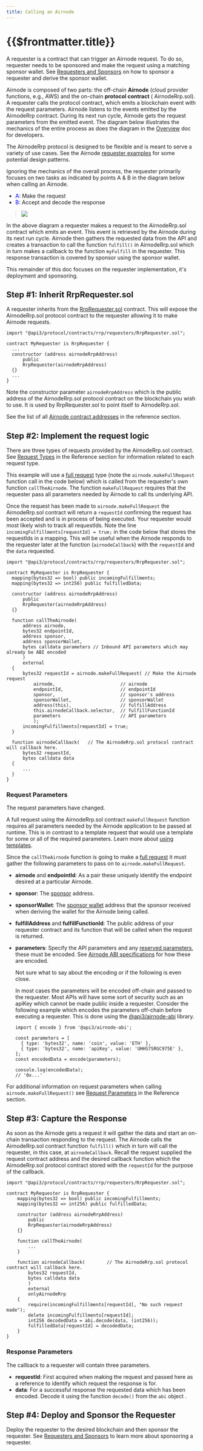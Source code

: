 ```yaml
---
title: Calling an Airnode
---
```


# {{$frontmatter.title}}

<TocHeader />
<TOC class="table-of-contents" :include-level="[2,3]" />

A requester is a contract that can trigger an Airnode request. To do so, requester needs to be sponsored and make the
request using a matching sponsor wallet. See [Requesters and Sponsors](requesters-sponsors.md) on how to sponsor a
requester and derive the sponsor wallet.

Airnode is composed of two parts: the off-chain **Airnode** (cloud provider functions, e.g., AWS) and the on-chain
**protocol contract** ( AirnodeRrp.sol). A requester calls the protocol contract, which emits a blockchain event with
the request parameters. Airnode listens to the events emitted by the AirnodeRrp contract. During its next run cycle,
Airnode gets the request parameters from the emitted event. The diagram below illustrates the mechanics of the entire
process as does the diagram in the [Overview](./) doc for developers.

The AirnodeRrp protocol is designed to be flexible and is meant to serve a variety of use cases. See the Airnode
[requester examples](https://github.com/api3dao/airnode/tree/master/packages/examples/contracts) for some potential
design patterns.

Ignoring the mechanics of the overall process, the requester primarily focuses on two tasks as indicated by points A & B
in the diagram below when calling an Airnode.

- <span style="color:blue;">A</span>: Make the request
- <span style="color:blue;">B</span>: Accept and decode the response

> <img src="../assets/images/call-an-airnode.png"/>

In the above diagram a requester makes a request to the AirnodeRrp.sol contract which emits an event. This event is
retrieved by the Airnode during its next run cycle. Airnode then gathers the requested data from the API and creates a
transaction to call the function `fulfill()` in AirnodeRrp.sol which in turn makes a callback to the function
`myFulfill` in the requester. This response transaction is covered by sponsor using the sponsor wallet.

This remainder of this doc focuses on the requester implementation, it's deployment and sponsoring.

## Step #1: Inherit RrpRequester.sol

A requester inherits from the
[RrpRequester.sol](https://github.com/api3dao/airnode/blob/master/packages/protocol/contracts/rrp/requesters/RrpRequester.sol)
contract. This will expose the AirnodeRrp.sol protocol contract to the requester allowing it to make Airnode requests.

```solidity
import "@api3/protocol/contracts/rrp/requesters/RrpRequester.sol";

contract MyRequester is RrpRequester {
  ...
  constructor (address airnodeRrpAddress)
      public
      RrpRequester(airnodeRrpAddress)
  {}
  ...
}
```

Note the constructor parameter `airnodeRrpAddress` which is the public address of the AirnodeRrp.sol protocol contract
on the blockchain you wish to use. It is used by RrpRequester.sol to point itself to AirnodeRrp.sol.

See the list of all [Airnode contract addresses](../reference/airnode-addresses.md) in the reference section.

## Step #2: Implement the request logic

There are three types of requests provided by the AirnodeRrp.sol contract. See
[Request Types](../reference/concepts/request.md#request-types) in the Reference section for information related to each
request type.

This example will use a [full request](../reference/concepts/request.md#_3-full-request) type (note the
`airnode.makeFullRequest` function call in the code below) which is called from the requester's own function
`callTheAirnode`. The function `makeFullRequest` requires that the requester pass all parameters needed by Airnode to
call its underlying API.

Once the request has been made to `airnode.makeFullRequest` the AirnodeRrp.sol contract will return a `requestId`
confirming the request has been accepted and is in process of being executed. Your requester would most likely wish to
track all requestIds. Note the line `incomingFulfillments[requestId] = true;` in the code below that stores the
requestIds in a mapping. This will be useful when the Airnode responds to the requester later at the function
(`airnodeCallback`) with the `requestId` and the `data` requested.

```solidity
import "@api3/protocol/contracts/rrp/requesters/RrpRequester.sol";

contract MyRequester is RrpRequester {
  mapping(bytes32 => bool) public incomingFulfillments;
  mapping(bytes32 => int256) public fulfilledData;

  constructor (address airnodeRrpAddress)
      public
      RrpRequester(airnodeRrpAddress)
  {}

  function callTheAirnode(
      address airnode,
      bytes32 endpointId,
      address sponsor,
      address sponsorWallet,
      bytes calldata parameters // Inbound API parameters which may already be ABI encoded
      )
      external
  {
      bytes32 requestId = airnode.makeFullRequest( // Make the Airnode request
          airnode,                        // airnode
          endpointId,                     // endpointId
          sponsor,                        // sponsor's address
          sponsorWallet,                  // sponsorWallet
          address(this),                  // fulfillAddress
          this.airnodeCallback.selector,  // fulfillFunctionId
          parameters                      // API parameters
          );
      incomingFulfillments[requestId] = true;
  }

  function airnodeCallback(   // The AirnodeRrp.sol protocol contract will callback here.
      bytes32 requestId,
      bytes calldata data
  {
      ...
  }
}
```

### Request Parameters

<Fix>The request parameters have changed.</Fix>

A full request using the AirnodeRrp.sol contract `makeFullRequest` function requires all parameters needed by the
Airnode application to be passed at runtime. This is in contrast to a template request that would use a template for
some or all of the required parameters. Learn more about [using templates](call-an-airnode.md#using-templates).

Since the `callTheAirnode` function is going to make a [full request](../reference/concepts/request.md#full-request) it
must gather the following parameters to pass on to `airnode.makeFullRequest`.

- **airnode** and **endpointId**: As a pair these uniquely identify the endpoint desired at a particular Airnode.

- **sponsor**: The [sponsor](requesters-sponsors.md#what-is-a-sponsor) address.

- **sponsorWallet**: The [sponsor wallet](requesters-sponsors.md#how-to-derive-a-sponsor-wallet) address that the
  sponsor received when deriving the wallet for the Airnode being called.
- **fulfillAddress** and **fulfillFunctionId**: The public address of your requester contract and its function that will
  be called when the request is returned.

- **parameters**: Specify the API parameters and any
  [reserved parameters](../reference/specifications/reserved-parameters.md), these must be encoded. See
  [Airnode ABI specifications]() for how these are encoded.

  <Fix>Not sure what to say about the encoding or if the following is even close.</Fix>

  In most cases the parameters will be encoded off-chain and passed to the requester. Most APIs will have some sort of
  security such as an apiKey which cannot be made public inside a requester. Consider the following example which
  encodes the parameters off-chain before executing a requester. This is done using the
  [@api3/airnode-abi](https://github.com/api3dao/airnode/tree/master/packages/airnode-abi) library.

  ```solidity
  import { encode } from '@api3/airnode-abi';

  const parameters = [
    { type: 'bytes32', name: 'coin', value: 'ETH' },
    { type: 'bytes32', name: 'apiKey', value: 'UHHS7SRGC975E' },
  ];
  const encodedData = encode(parameters);

  console.log(encodedData);
  // '0x...'
  ```

For additional information on request parameters when calling `airnode.makeFullRequest()` see
[Request Parameters](../reference/concepts/request.md#request-parameters) in the Reference section.

## Step #3: Capture the Response

As soon as the Airnode gets a request it will gather the data and start an on-chain transaction responding to the
request. The Airnode calls the AirnodeRrp.sol contract function `fulfill()` which in turn will call the requester, in
this case, at `airnodeCallback`. Recall the request supplied the request contract address and the desired callback
function which the AirnodeRrp.sol protocol contract stored with the `requestId` for the purpose of the callback.

```solidity
import "@api3/protocol/contracts/rrp/requesters/RrpRequester.sol";

contract MyRequester is RrpRequester {
    mapping(bytes32 => bool) public incomingFulfillments;
    mapping(bytes32 => int256) public fulfilledData;

    constructor (address airnodeRrpAddress)
        public
        RrpRequester(airnodeRrpAddress)
    {}

    function callTheAirnode(
        ...
    }

    function airnodeCallback(        // The AirnodeRrp.sol protocol contract will callback here.
        bytes32 requestId,
        bytes calldata data
        )
        external
        onlyAirnodeRrp
    {
        require(incomingFulfillments[requestId], "No such request made");
        delete incomingFulfillments[requestId];
        int256 decodedData = abi.decode(data, (int256));
        fulfilledData[requestId] = decodedData;
    }
}
```

### Response Parameters

The callback to a requester will contain three parameters.

- **requestId**: First acquired when making the request and passed here as a reference to identify which request the
  response is for.
- **data**: For a successful response the requested data which has been encoded. Decode it using the function `decode()`
  from the `abi` object .

## Step #4: Deploy and Sponsor the Requester

Deploy the requester to the desired blockchain and then sponsor the requester. See
[Requesters and Sponsors](requesters-sponsors.md#how-to-sponsor-a-requester) to learn more about sponsoring a requester.
